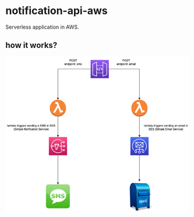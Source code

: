 # notification-api-aws

Serverless application in AWS.

## how it works?

![Image](https://github.com/Cloudy17g35/notification-api-aws/blob/1d2b353d2cf8646d45c7773eeef19699a5f38473/images/API%20GATEWAY%20AWS.png)
